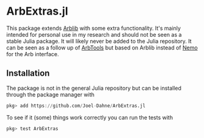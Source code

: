 # ArbExtras.jl

This package extends [Arblib](https://github.com/kalmarek/Arblib.jl)
with some extra functionality. It's mainly intended for personal use
in my research and should not be seen as a stable Julia package. It
will likely never be added to the Julia repository. It can be seen as
a follow up of [ArbTools](https://github.com/Joel-Dahne/ArbTools.jl)
but based on Arblib instead of
[Nemo](https://github.com/wbhart/Nemo.jl) for the Arb interface.

## Installation
The package is not in the general Julia repository but can be
installed through the package manager with
``` julia
pkg> add https://github.com/Joel-Dahne/ArbExtras.jl
```

To see if it (some) things work correctly you can run the tests with
``` julia
pkg> test ArbExtras
```
